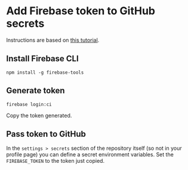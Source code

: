 # Add Firebase token to GitHub secrets

Instructions are based on [this tutorial](https://dev.to/gautemeekolsen/getting-started-with-github-actions-ci-cd-firebase-deploy-5g87).

## Install Firebase CLI

```
npm install -g firebase-tools
```

## Generate token

```
firebase login:ci
```

Copy the token generated.

## Pass token to GitHub

In the `settings > secrets` section of the repository itself (so not in your profile page) you can define a secret environment variables. Set the `FIREBASE_TOKEN` to the token just copied.